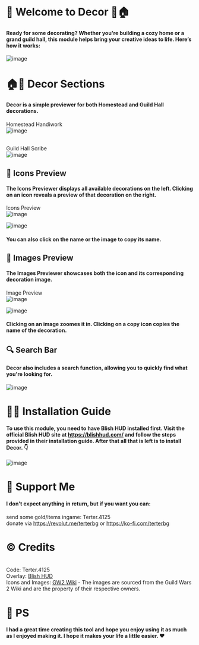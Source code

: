 #  👋 Welcome to Decor 🐻🏠
#### Ready for some decorating? Whether you're building a cozy home or a grand guild hall, this module helps bring your creative ideas to life. Here’s how it works:
![image](https://github.com/user-attachments/assets/b758f544-fef6-4dca-9f73-afa33b7e255b)

# 🏠🏰 Decor Sections
#### Decor is a simple previewer for both Homestead and Guild Hall decorations. 
Homestead Handiwork
<br>![image](https://github.com/user-attachments/assets/4648825d-dd76-4282-8784-c7094279818c)

<br>Guild Hall Scribe
<br>![image](https://github.com/user-attachments/assets/683b1ab2-5a03-42d7-9cce-faf09991d3d6)

## 🔳 Icons Preview
#### The Icons Previewer displays all available decorations on the left. Clicking on an icon reveals a preview of that decoration on the right.
Icons Preview
<br>![image](https://github.com/user-attachments/assets/963f8896-f986-4e44-96dc-6236fe68a180)

![image](https://github.com/user-attachments/assets/6ab6f6bf-5851-4620-b051-e9f224e31a57)
#### You can also click on the name or the image to copy its name.
## 🎴 Images Preview
#### The Images Previewer showcases both the icon and its corresponding decoration image.
Image Preview
<br>![image](https://github.com/user-attachments/assets/0d295bc7-d6b1-43b9-a333-d6d7e80c45b4)

![image](https://github.com/user-attachments/assets/732c0780-acca-49b8-9ea9-bcb4825695a8)
#### Clicking on an image zoomes it in. Clicking on a copy icon copies the name of the decoration.

## 🔍 Search Bar
#### Decor also includes a search function, allowing you to quickly find what you're looking for.

![image](https://github.com/user-attachments/assets/a8069454-e18f-4264-a181-ce3052da1116)

# 👨‍💻 Installation Guide
#### To use this module, you need to have Blish HUD installed first. Visit the official Blish HUD site at https://blishhud.com/ and follow the steps provided in their installation guide. After that all that is left is to install Decor. 👇
![image](https://i.imgur.com/9oYfYsp.png)
##

# 💸 Support Me
#### I don't expect anything in return, but if you want you can:
send some gold/items ingame: Terter.4125
<br>donate via https://revolut.me/terterbg or https://ko-fi.com/terterbg

# ©️ Credits
<br>Code: Terter.4125
<br>Overlay: [Blish HUD](https://blishhud.com/)
<br>Icons and Images: [GW2 Wiki](https://wiki.guildwars2.com/wiki/Main_Page) - The images are sourced from the Guild Wars 2 Wiki and are the property of their respective owners.

# 💌 PS
#### I had a great time creating this tool and hope you enjoy using it as much as I enjoyed making it. I hope it makes your life a little easier. ❤️
##
